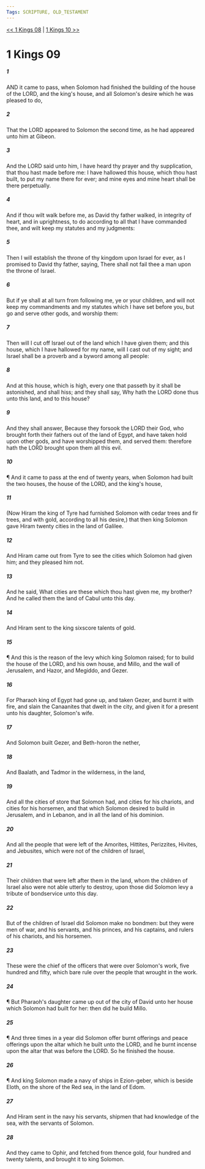 ```yaml
---
Tags: SCRIPTURE, OLD_TESTAMENT
---
```


[<< 1 Kings 08](OLD_TESTAMENT/11_1_Kings/1_Kings_08.md) | [1 Kings 10 >>](OLD_TESTAMENT/11_1_Kings/1_Kings_10.md)

# 1 Kings 09

##### 1
 AND it came to pass, when Solomon had finished the building of the house of the LORD, and the king's house, and all Solomon's desire which he was pleased to do,
##### 2
 That the LORD appeared to Solomon the second time, as he had appeared unto him at Gibeon.
##### 3
 And the LORD said unto him, I have heard thy prayer and thy supplication, that thou hast made before me: I have hallowed this house, which thou hast built, to put my name there for ever; and mine eyes and mine heart shall be there perpetually.
##### 4
 And if thou wilt walk before me, as David thy father walked, in integrity of heart, and in uprightness, to do according to all that I have commanded thee, and wilt keep my statutes and my judgments:
##### 5
 Then I will establish the throne of thy kingdom upon Israel for ever, as I promised to David thy father, saying, There shall not fail thee a man upon the throne of Israel.
##### 6
 But if ye shall at all turn from following me, ye or your children, and will not keep my commandments and my statutes which I have set before you, but go and serve other gods, and worship them:
##### 7
 Then will I cut off Israel out of the land which I have given them; and this house, which I have hallowed for my name, will I cast out of my sight; and Israel shall be a proverb and a byword among all people:
##### 8
 And at this house, which is high, every one that passeth by it shall be astonished, and shall hiss; and they shall say, Why hath the LORD done thus unto this land, and to this house?
##### 9
 And they shall answer, Because they forsook the LORD their God, who brought forth their fathers out of the land of Egypt, and have taken hold upon other gods, and have worshipped them, and served them: therefore hath the LORD brought upon them all this evil.
##### 10
 ¶ And it came to pass at the end of twenty years, when Solomon had built the two houses, the house of the LORD, and the king's house,
##### 11
 (Now Hiram the king of Tyre had furnished Solomon with cedar trees and fir trees, and with gold, according to all his desire,) that then king Solomon gave Hiram twenty cities in the land of Galilee.
##### 12
 And Hiram came out from Tyre to see the cities which Solomon had given him; and they pleased him not.
##### 13
 And he said, What cities are these which thou hast given me, my brother?  And he called them the land of Cabul unto this day.
##### 14
 And Hiram sent to the king sixscore talents of gold.
##### 15
 ¶ And this is the reason of the levy which king Solomon raised; for to build the house of the LORD, and his own house, and Millo, and the wall of Jerusalem, and Hazor, and Megiddo, and Gezer.
##### 16
 For Pharaoh king of Egypt had gone up, and taken Gezer, and burnt it with fire, and slain the Canaanites that dwelt in the city, and given it for a present unto his daughter, Solomon's wife.
##### 17
 And Solomon built Gezer, and Beth-horon the nether,
##### 18
 And Baalath, and Tadmor in the wilderness, in the land,
##### 19
 And all the cities of store that Solomon had, and cities for his chariots, and cities for his horsemen, and that which Solomon desired to build in Jerusalem, and in Lebanon, and in all the land of his dominion.
##### 20
 And all the people that were left of the Amorites, Hittites, Perizzites, Hivites, and Jebusites, which were not of the children of Israel,
##### 21
 Their children that were left after them in the land, whom the children of Israel also were not able utterly to destroy, upon those did Solomon levy a tribute of bondservice unto this day.
##### 22
 But of the children of Israel did Solomon make no bondmen: but they were men of war, and his servants, and his princes, and his captains, and rulers of his chariots, and his horsemen.
##### 23
 These were the chief of the officers that were over Solomon's work, five hundred and fifty, which bare rule over the people that wrought in the work.
##### 24
 ¶ But Pharaoh's daughter came up out of the city of David unto her house which Solomon had built for her: then did he build Millo.
##### 25
 ¶ And three times in a year did Solomon offer burnt offerings and peace offerings upon the altar which he built unto the LORD, and he burnt incense upon the altar that was before the LORD.  So he finished the house.
##### 26
 ¶ And king Solomon made a navy of ships in Ezion-geber, which is beside Eloth, on the shore of the Red sea, in the land of Edom.
##### 27
 And Hiram sent in the navy his servants, shipmen that had knowledge of the sea, with the servants of Solomon.
##### 28
 And they came to Ophir, and fetched from thence gold, four hundred and twenty talents, and brought it to king Solomon.
